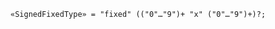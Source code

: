<!-- This file is generated automatically by infrastructure scripts. Please don't edit by hand. -->

```{ .ebnf .slang-ebnf #SignedFixedType }
«SignedFixedType» = "fixed" (("0"…"9")+ "x" ("0"…"9")+)?;
```
